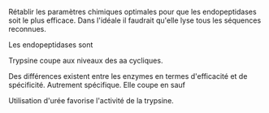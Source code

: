 Rétablir les paramètres chimiques optimales pour que les endopeptidases soit le plus efficace. Dans l'idéale il faudrait qu'elle lyse tous les séquences reconnues.

Les endopeptidases sont

Trypsine coupe aux niveaux des aa cycliques.

Des différences existent entre les enzymes en termes d'efficacité et de spécificité. Autrement spécifique. Elle coupe en sauf

Utilisation d'urée favorise l'activité de la trypsine.